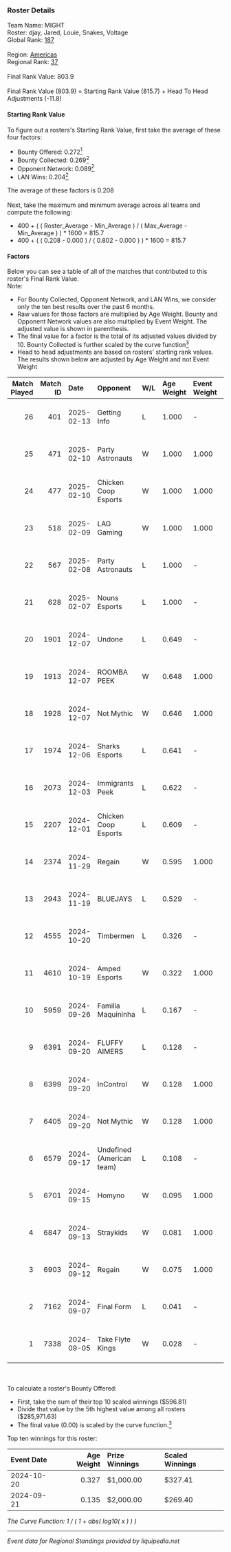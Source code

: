 ### Roster Details<br />
Team Name: MIGHT<br />
Roster: djay, Jared, Louie, Snakes, Voltage<br />
Global Rank: [187](../../standings_global_2025_02_28.md)<br />
<br />
Region: [Americas]( ../../standings_americas_2025_02_28.md)<br />
Regional Rank: [37]( ../../standings_americas_2025_02_28.md)<br />
<br />
Final Rank Value:  803.9<br />
<br />
Final Rank Value (803.9) = Starting Rank Value (815.7) + Head To Head Adjustments (-11.8)<br />

#### Starting Rank Value<br />
To figure out a rosters's Starting Rank Value, first take the average of these four factors:<br />
- Bounty Offered: 0.272[<sup>1</sup>](#table2)
- Bounty Collected: 0.269[<sup>2</sup>](#table1)
- Opponent Network: 0.089[<sup>2</sup>](#table1)
- LAN Wins: 0.204[<sup>2</sup>](#table1)

The average of these factors is 0.208<br />
<br />
Next, take the maximum and minimum average across all teams and compute the following:<br />
- 400 + ( ( Roster_Average - Min_Average ) / ( Max_Average - Min_Average ) ) * 1600 = 815.7
- 400 + ( ( 0.208 - 0.000 ) / ( 0.802 - 0.000 ) ) * 1600 = 815.7


#### Factors<br />
Below you can see a table of all of the matches that contributed to this roster's Final Rank Value.<br />
Note:<br />

- For Bounty Collected, Opponent Network, and LAN Wins, we consider only the ten best results over the past 6 months.
- Raw values for those factors are multiplied by Age Weight. Bounty and Opponent Network values are also multiplied by Event Weight. The adjusted value is shown in parenthesis.
- The final value for a factor is the total of its adjusted values divided by 10. Bounty Collected is further scaled by the curve function[<sup>3</sup>](#curveFunction)
- Head to head adjustments are based on rosters' starting rank values. The results shown below are adjusted by Age Weight and not Event Weight
<span id="table1"></span><br />


| Match Played | Match ID | Date       | Opponent                  | W/L | Age Weight | Event Weight | Bounty Collected | Opponent Network | LAN Wins  | H2H Adj. | Roster                                    |
| -: | -: | :- | :- | :- | :- | :- | :- | :- | :- | -: | :- |
|           26 |      401 | 2025-02-13 | Getting Info              | L   | 1.000      | -            | -                | -                | -         |    -5.83 | djay, Jared, Louie, Snakes, Voltage       |
|           25 |      471 | 2025-02-10 | Party Astronauts          | W   | 1.000      | 1.000        | 0.009 (0.009)    | 0.557 (0.557)    | 0 (0.000) |    23.58 | djay, Jared, Louie, Snakes, Voltage       |
|           24 |      477 | 2025-02-10 | Chicken Coop Esports      | W   | 1.000      | 1.000        | 0.008 (0.008)    | 0.203 (0.203)    | 0 (0.000) |    11.75 | djay, Jared, Louie, Snakes, Voltage       |
|           23 |      518 | 2025-02-09 | LAG Gaming                | W   | 1.000      | 1.000        | 0.002 (0.002)    | 0.030 (0.030)    | 0 (0.000) |     8.74 | djay, Jared, Louie, Snakes, Voltage       |
|           22 |      567 | 2025-02-08 | Party Astronauts          | L   | 1.000      | -            | -                | -                | -         |    -7.68 | djay, Jared, Louie, Snakes, Voltage       |
|           21 |      628 | 2025-02-07 | Nouns Esports             | L   | 1.000      | -            | -                | -                | -         |    -5.39 | djay, Jared, PwnAlone, Snakes, Voltage    |
|           20 |     1901 | 2024-12-07 | Undone                    | L   | 0.649      | -            | -                | -                | -         |    -7.99 | djay, Louie, PwnAlone, REKMEISTER, Snakes |
|           19 |     1913 | 2024-12-07 | ROOMBA PEEK               | W   | 0.648      | 1.000        | 0.000 (0.000)    | 0.032 (0.021)    | 1 (0.648) |     4.84 | djay, Louie, PwnAlone, REKMEISTER, Snakes |
|           18 |     1928 | 2024-12-07 | Not Mythic                | W   | 0.646      | 1.000        | 0.000 (0.000)    | 0.014 (0.009)    | 1 (0.646) |     3.24 | djay, Louie, PwnAlone, REKMEISTER, Snakes |
|           17 |     1974 | 2024-12-06 | Sharks Esports            | L   | 0.641      | -            | -                | -                | -         |    -1.60 | djay, Louie, PwnAlone, REKMEISTER, Snakes |
|           16 |     2073 | 2024-12-03 | Immigrants Peek           | L   | 0.622      | -            | -                | -                | -         |   -11.89 | djay, Jonji, louie, PwnAlone, Snakes      |
|           15 |     2207 | 2024-12-01 | Chicken Coop Esports      | L   | 0.609      | -            | -                | -                | -         |   -11.83 | djay, Jonji, louie, PwnAlone, Snakes      |
|           14 |     2374 | 2024-11-29 | Regain                    | W   | 0.595      | 1.000        | 0.000 (0.000)    | 0.069 (0.041)    | 0 (0.000) |     3.04 | djay, Jonji, louie, PwnAlone, Snakes      |
|           13 |     2943 | 2024-11-19 | BLUEJAYS                  | L   | 0.529      | -            | -                | -                | -         |    -3.53 | djay, Jonji, louie, PwnAlone, Snakes      |
|           12 |     4555 | 2024-10-20 | Timbermen                 | L   | 0.326      | -            | -                | -                | -         |    -6.68 | djay, Jonji, louie, PwnAlone, Snakes      |
|           11 |     4610 | 2024-10-19 | Amped Esports             | W   | 0.322      | 1.000        | 0.000 (0.000)    | -                | 1 (0.322) |     0.92 | djay, Jonji, louie, PwnAlone, Snakes      |
|           10 |     5959 | 2024-09-26 | Familia Maquininha        | L   | 0.167      | -            | -                | -                | -         |    -3.29 | djay, Jonji, louie, PwnAlone, Snakes      |
|            9 |     6391 | 2024-09-20 | FLUFFY AIMERS             | L   | 0.128      | -            | -                | -                | -         |    -1.69 | danss, djay, louie, PwnAlone, Snakes      |
|            8 |     6399 | 2024-09-20 | InControl                 | W   | 0.128      | 1.000        | 0.000 (0.000)    | 0.006 (0.001)    | 0 (0.000) |     0.36 | danss, djay, louie, PwnAlone, Snakes      |
|            7 |     6405 | 2024-09-20 | Not Mythic                | W   | 0.128      | 1.000        | -                | 0.014 (0.002)    | 0 (0.000) |     0.56 | danss, djay, louie, PwnAlone, Snakes      |
|            6 |     6579 | 2024-09-17 | Undefined (American team) | L   | 0.108      | -            | -                | -                | -         |    -2.49 | djay, Jonji, louie, PwnAlone, Snakes      |
|            5 |     6701 | 2024-09-15 | Homyno                    | W   | 0.095      | 1.000        | 0.009 (0.001)    | 0.208 (0.020)    | 0 (0.000) |     1.20 | djay, Jonji, louie, PwnAlone, Snakes      |
|            4 |     6847 | 2024-09-13 | Straykids                 | W   | 0.081      | 1.000        | 0.000 (0.000)    | -                | -         |     0.40 | djay, Jonji, louie, PwnAlone, Snakes      |
|            3 |     6903 | 2024-09-12 | Regain                    | W   | 0.075      | 1.000        | -                | 0.069 (0.005)    | -         |     0.34 | djay, Jonji, louie, PwnAlone, Snakes      |
|            2 |     7162 | 2024-09-07 | Final Form                | L   | 0.041      | -            | -                | -                | -         |    -0.96 | djay, Jonji, louie, PwnAlone, Snakes      |
|            1 |     7338 | 2024-09-05 | Take Flyte Kings          | W   | 0.028      | -            | -                | -                | -         |     0.08 | djay, Jonji, louie, PwnAlone, Snakes      |

<br />
<span id="table2"></span><br />
To calculate a roster's Bounty Offered:<br />

- First, take the sum of their top 10 scaled winnings ($596.81)
- Divide that value by the 5th highest value among all rosters ($285,971.63)
- The final value (0.00) is scaled by the curve function.[<sup>3</sup>](#curveFunction)

Top ten winnings for this roster:<br />

| Event Date | Age Weight | Prize Winnings | Scaled Winnings |
| :- | -: | :- | :- |
| 2024-10-20 |      0.327 | $1,000.00      | $327.41         |
| 2024-09-21 |      0.135 | $2,000.00      | $269.40         |


<span id="curveFunction"></span>_The Curve Function: 1 / ( 1 + abs( log10( x ) ) )_<br />

---
_Event data for Regional Standings provided by liquipedia.net_<br />
